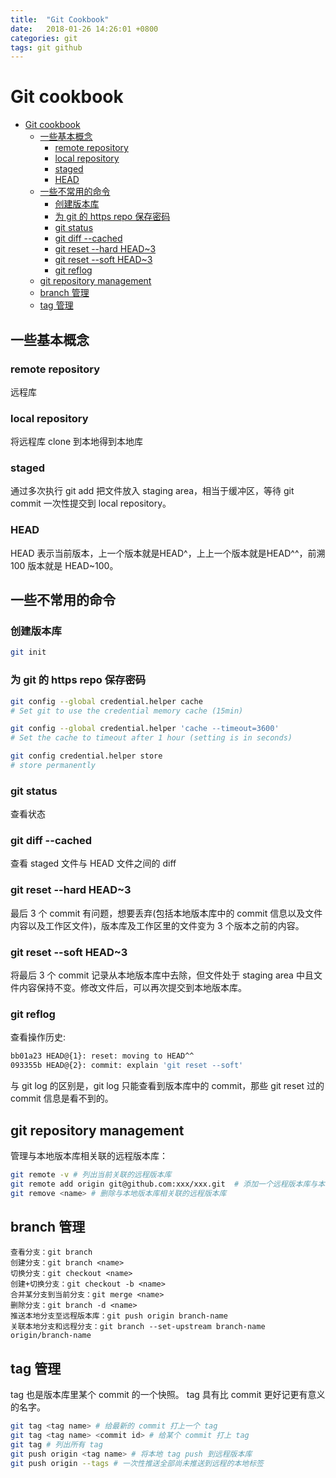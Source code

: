 ```yaml
---
title:  "Git Cookbook"
date:   2018-01-26 14:26:01 +0800
categories: git
tags: git github
---
```


# Git cookbook

* [Git cookbook](#git-cookbook)
  * [一些基本概念](#%E4%B8%80%E4%BA%9B%E5%9F%BA%E6%9C%AC%E6%A6%82%E5%BF%B5)
    * [remote repository](#remote-repository)
    * [local repository](#local-repository)
    * [staged](#staged)
    * [HEAD](#head)
  * [一些不常用的命令](#%E4%B8%80%E4%BA%9B%E4%B8%8D%E5%B8%B8%E7%94%A8%E7%9A%84%E5%91%BD%E4%BB%A4)
    * [创建版本库](#%E5%88%9B%E5%BB%BA%E7%89%88%E6%9C%AC%E5%BA%93)
    * [为 git 的 https repo 保存密码](#%E4%B8%BA-git-%E7%9A%84-https-repo-%E4%BF%9D%E5%AD%98%E5%AF%86%E7%A0%81)
    * [git status](#git-status)
    * [git diff --cached](#git-diff---cached)
    * [git reset \-\-hard HEAD~3](#git-reset---hard-head3)
    * [git reset \-\-soft HEAD~3](#git-reset---soft-head3)
    * [git reflog](#git-reflog)
  * [git repository management](#git-repository-management)
  * [branch 管理](#branch-%E7%AE%A1%E7%90%86)
  * [tag 管理](#tag-%E7%AE%A1%E7%90%86)

## 一些基本概念

### remote repository

远程库

### local repository

将远程库 clone 到本地得到本地库

### staged

通过多次执行 git add 把文件放入 staging area，相当于缓冲区，等待 git commit 一次性提交到 local repository。

### HEAD

HEAD 表示当前版本，上一个版本就是HEAD^，上上一个版本就是HEAD^^，前溯 100 版本就是 HEAD~100。

## 一些不常用的命令

### 创建版本库

```bash
git init
```

### 为 git 的 https repo 保存密码

```bash
git config --global credential.helper cache
# Set git to use the credential memory cache (15min)

git config --global credential.helper 'cache --timeout=3600'
# Set the cache to timeout after 1 hour (setting is in seconds)

git config credential.helper store
# store permanently
```

### git status

查看状态

### git diff --cached

查看 staged 文件与 HEAD 文件之间的 diff

### git reset \-\-hard HEAD~3

最后 3 个 commit 有问题，想要丢弃(包括本地版本库中的 commit 信息以及文件内容以及工作区文件)，版本库及工作区里的文件变为 3 个版本之前的内容。

### git reset \-\-soft HEAD~3

将最后 3 个 commit 记录从本地版本库中去除，但文件处于 staging area 中且文件内容保持不变。修改文件后，可以再次提交到本地版本库。

### git reflog

查看操作历史:

```bash
bb01a23 HEAD@{1}: reset: moving to HEAD^^
093355b HEAD@{2}: commit: explain 'git reset --soft'
```

与 git log 的区别是，git log 只能查看到版本库中的 commit，那些 git reset 过的 commit 信息是看不到的。

## git repository management

管理与本地版本库相关联的远程版本库：

```bash
git remote -v # 列出当前关联的远程版本库
git remote add origin git@github.com:xxx/xxx.git  # 添加一个远程版本库与本地版本库关联
git remove <name> # 删除与本地版本库相关联的远程版本库
```

## branch 管理

```properties
查看分支：git branch
创建分支：git branch <name>
切换分支：git checkout <name>
创建+切换分支：git checkout -b <name>
合并某分支到当前分支：git merge <name>
删除分支：git branch -d <name>
推送本地分支至远程版本库：git push origin branch-name
关联本地分支和远程分支：git branch --set-upstream branch-name origin/branch-name
```

## tag 管理

tag 也是版本库里某个 commit 的一个快照。
tag 具有比 commit 更好记更有意义的名字。

```bash
git tag <tag name> # 给最新的 commit 打上一个 tag
git tag <tag name> <commit id> # 给某个 commit 打上 tag
git tag # 列出所有 tag
git push origin <tag name> # 将本地 tag push 到远程版本库
git push origin --tags # 一次性推送全部尚未推送到远程的本地标签
```
